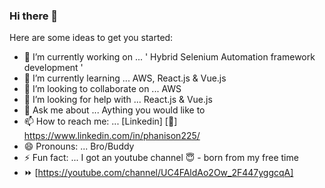 ### Hi there 👋


Here are some ideas to get you started:

- 🔭 I’m currently working on ... ' Hybrid Selenium Automation framework development '
- 🌱 I’m currently learning ... AWS, React.js & Vue.js
- 👯 I’m looking to collaborate on ... AWS
- 🤔 I’m looking for help with ... React.js & Vue.js
- 💬 Ask me about ... Aything you would like to
- 📫 How to reach me: ... [Linkedin] [🔗] https://www.linkedin.com/in/phanison225/
- 😄 Pronouns: ... Bro/Buddy
- ⚡ Fun fact: ... I got an youtube channel 😇 - born from my free time
- ⏩ [https://youtube.com/channel/UC4FAldAo2Ow_2F447yggcqA]
